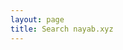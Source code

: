 ```yaml
---
layout: page
title: Search nayab.xyz
---
```

<script async src='https://cse.google.com/cse.js?cx=partner-pub-3333448869252993:7746678563'></script><div class="gcse-searchbox-only"></div>
<script async src='https://cse.google.com/cse.js?cx=partner-pub-3333448869252993:7746678563'></script><div class="gcse-searchresults-only"></div>
